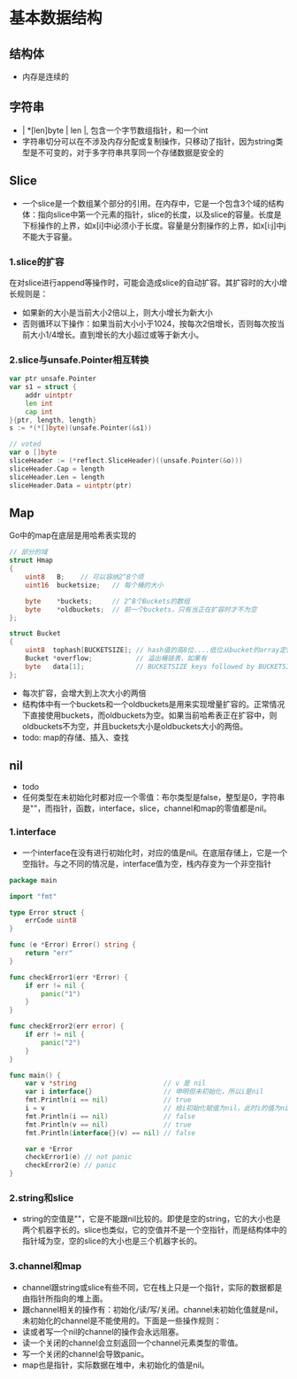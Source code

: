 # 基本数据结构

## 结构体

- 内存是连续的

## 字符串

- | *[len]byte | len |, 包含一个字节数组指针，和一个int
- 字符串切分可以在不涉及内存分配或复制操作，只移动了指针，因为string类型是不可变的，对于多字符串共享同一个存储数据是安全的

## Slice

- 一个slice是一个数组某个部分的引用。在内存中，它是一个包含3个域的结构体：指向slice中第一个元素的指针，slice的长度，以及slice的容量。长度是下标操作的上界，如x[i]中i必须小于长度。容量是分割操作的上界，如x[i:j]中j不能大于容量。

### 1.slice的扩容

在对slice进行append等操作时，可能会造成slice的自动扩容。其扩容时的大小增长规则是：
- 如果新的大小是当前大小2倍以上，则大小增长为新大小
- 否则循环以下操作：如果当前大小小于1024，按每次2倍增长，否则每次按当前大小1/4增长。直到增长的大小超过或等于新大小。

### 2.slice与unsafe.Pointer相互转换

```go
var ptr unsafe.Pointer
var s1 = struct {
    addr uintptr
    len int
    cap int
}{ptr, length, length}
s := *(*[]byte)(unsafe.Pointer(&s1))

// voted
var o []byte
sliceHeader := (*reflect.SliceHeader)((unsafe.Pointer(&o)))
sliceHeader.Cap = length
sliceHeader.Len = length
sliceHeader.Data = uintptr(ptr)
```

## Map

Go中的map在底层是用哈希表实现的

```go
// 部分的域
struct Hmap
{
    uint8   B;    // 可以容纳2^B个项
    uint16  bucketsize;   // 每个桶的大小

    byte    *buckets;     // 2^B个Buckets的数组
    byte    *oldbuckets;  // 前一个buckets，只有当正在扩容时才不为空
};

struct Bucket
{
    uint8  tophash[BUCKETSIZE]; // hash值的高8位....低位从bucket的array定位到bucket
    Bucket *overflow;           // 溢出桶链表，如果有
    byte   data[1];             // BUCKETSIZE keys followed by BUCKETSIZE values
};
```
- 每次扩容，会增大到上次大小的两倍
- 结构体中有一个buckets和一个oldbuckets是用来实现增量扩容的。正常情况下直接使用buckets，而oldbuckets为空。如果当前哈希表正在扩容中，则oldbuckets不为空，并且buckets大小是oldbuckets大小的两倍。
- todo: map的存储、插入、查找

## nil

- todo
- 任何类型在未初始化时都对应一个零值：布尔类型是false，整型是0，字符串是""，而指针，函数，interface，slice，channel和map的零值都是nil。

### 1.interface

- 一个interface在没有进行初始化时，对应的值是nil。在底层存储上，它是一个空指针。与之不同的情况是，interface值为空，栈内存变为一个非空指针

```go
package main

import "fmt"

type Error struct {
	errCode uint8
}

func (e *Error) Error() string {
	return "err"
}

func checkError1(err *Error) {
	if err != nil {
		panic("1")
	}
}

func checkError2(err error) {
	if err != nil {
		panic("2")
	}
}

func main() {
	var v *string                      // v 是 nil
	var i interface{}                  // 申明但未初始化，所以i是nil
	fmt.Println(i == nil)              // true
	i = v                              // 给i初始化赋值为nil，此时i的值为nil，但本身不为nil
	fmt.Println(i == nil)              // false
	fmt.Println(v == nil)              // true
	fmt.Println(interface{}(v) == nil) // false

	var e *Error
	checkError1(e) // not panic
	checkError2(e) // panic
}

```

### 2.string和slice

- string的空值是""，它是不能跟nil比较的。即使是空的string，它的大小也是两个机器字长的。slice也类似，它的空值并不是一个空指针，而是结构体中的指针域为空，空的slice的大小也是三个机器字长的。

### 3.channel和map

- channel跟string或slice有些不同，它在栈上只是一个指针，实际的数据都是由指针所指向的堆上面。
- 跟channel相关的操作有：初始化/读/写/关闭。channel未初始化值就是nil，未初始化的channel是不能使用的。下面是一些操作规则：
- 读或者写一个nil的channel的操作会永远阻塞。
- 读一个关闭的channel会立刻返回一个channel元素类型的零值。
- 写一个关闭的channel会导致panic。
- map也是指针，实际数据在堆中，未初始化的值是nil。